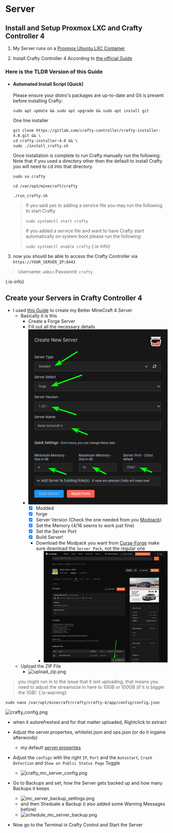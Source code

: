 # Server

## Install and Setup Proxmox LXC and Crafty Controller 4

1. My Server runs on a [Proxmox Ubuntu LXC Container](/home/Proxmox)

2. Install Crafty Controller 4 According to [the official Guide](https://docs.craftycontrol.com/pages/getting-started/installation/linux/)

### Here is the TLDR Version of this Guide

* #### Automated Install Script (Quick)

	Please ensure your distro's packages are up-to-date and Git is present before installing Crafty:
	````
	sudo apt update && sudo apt upgrade && sudo apt install git
	````

	One line installer

	```git
	git clone https://gitlab.com/crafty-controller/crafty-installer-4.0.git && \ 
	cd crafty-installer-4.0 && \ 
	sudo ./install_crafty.sh
	```

	Once installation is complete to run Crafty manually run the following. Note that if you used a directory other then the default to install Crafty you will need to cd into that directory.

	````
	sudo su crafty
	````

	````
	cd /var/opt/minecraft/crafty
	````

	````
	./run_crafty.sh
	````


	> If you said yes to adding a service file you may run the following to start Crafty
	> 
	> `sudo systemctl start crafty`
	> 
	> If you added a service file and want to have Crafty start automatically on system boot please run the following:
	> 
	> `sudo systemctl enable crafty`
	{.is-info}

3. now you should be able to access the Crafty Controller via `https://YOUR_SERVER_IP:8443`
> Username: `admin`
> Password: `crafty`
> 
{.is-info}

## Create your Servers in Crafty Controller 4

* I used [this Guide](https://www.youtube.com/watch?v=hrIDMx4Leng) to create my Better MineCraft 4 Server
  	* Basically it is this
    	* Create a Forge Server
      * Fill out all the necessary details
      * ![Alt text](../images/screengrabs/mc_server_create_new_server.png)
      	- [x] Modded
        - [x] forge
        - [x] Server Version (Check the one needed from you [Modpack](https://www.curseforge.com/minecraft/modpacks/better-mc-forge-bmc4))
        - [x] Set the Memory (4/16 seems to work just fine)
        - [x] Set the Server Port
        - [x] Build Server!
		* Download the Modpack you want from [Curse-Forge](https://www.curseforge.com/minecraft/search?page=1&pageSize=20&sortType=2&class=modpacks) make sure download the `Server Pack`, not the regular one
			* ![Alt text](../images/screengrabs/download_serverpack.png)
    * Upload the ZIP File
    	* ![upload_zip.png](/upload_zip.png)
> you might run in to the issue that it isnt uploading, that means you need to adjust the streamsize in here to 10GB or 100GB (if it is bigger the 1GB): 
{.is-warning}

```
sudo nano /var/opt/minecraft/crafty/crafty-4/app/config/config.json
```
![crafty_config.png](/crafty_config.png)

* when it autorefreshed and for that matter uploaded, Rightclick to extract
* Adjust the server.properties, whitelist.json and ops.json (or do it ingame afterwords)
	* my default [server.properties](/home/Minecraft/Server/server)

* Adjust the `configs` with the right `IP`, `Port` and the `Autostart`, `Crash Detection` and `Show on Public Status Page` Toggle
	* ![crafty_mc_server_config.png](/crafty_mc_server_config.png)
* Go to Backups and set, how the Server gets backed up and how many Backups it keeps
	* ![mc_server_backup_settings.png](/mc_server_backup_settings.png)
  * and then Sheduale a Backup (i also added some Warning Messages before)
  * ![schedule_mc_server_backup.png](/schedule_mc_server_backup.png)
* Now go to the Terminal in Crafty Control and Start the Server
